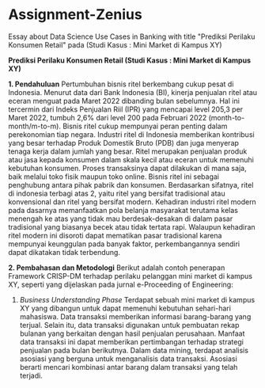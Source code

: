 # Assignment-Zenius
Essay about Data Science Use Cases in Banking with title "Prediksi Perilaku Konsumen Retail" pada (Studi Kasus : Mini Market di Kampus XY)

**Prediksi Perilaku Konsumen Retail (Studi Kasus : Mini Market di Kampus XY)**

**1. Pendahuluan**
    Pertumbuhan bisnis ritel berkembang cukup pesat di Indonesia. Menurut data dari Bank Indonesia (BI), kinerja penjualan ritel atau eceran menguat pada Maret 2022 dibanding bulan sebelumnya. Hal ini tercermin dari Indeks Penjualan Riil (IPR) yang mencapai level 205,3 per Maret 2022, tumbuh 2,6% dari level 200 pada Februari 2022 (month-to-month/m-to-m). Bisnis ritel cukup mempunyai peran penting dalam perekonomian tiap negara. Industri ritel di Indonesia memberikan kontribusi yang besar terhadap Produk Domestik Bruto (PDB) dan juga menyerap tenaga kerja dalam jumlah yang besar.
    Ritel merupakan penjualan produk atau jasa kepada konsumen dalam skala kecil atau eceran untuk memenuhi kebutuhan konsumen. Proses transaksinya dapat dilakukan di mana saja, baik melalui toko fisik maupun toko online. Bisnis ritel ini sebagai penghubung antara pihak pabrik dan konsumen. Berdasarkan sifatnya, ritel di indonesia terbagi atas 2, yaitu ritel yang bersifat tradisional atau konvensional dan ritel yang bersifat modern.
    Kehadiran industri ritel modern pada dasarnya memanfaatkan pola belanja masyarakat terutama kelas menengah ke atas yang tidak mau berdesak-desakan di dalam pasar tradisional yang biasanya becek atau tidak tertata rapi. Walaupun kehadiran ritel modern ini disoroti dapat mematikan pasar tradisional karena mempunyai keunggulan pada banyak faktor, perkembangannya sendiri dapat dikatakan tidak terbendung.

**2. Pembahasan dan Metodologi**
Berikut adalah contoh penerapan Framework CRISP-DM terhadap perilaku pelanggan mini market di kampus XY, seperti yang dijelaskan pada jurnal e-Proceeding of Engineering:
1. *Business Understanding Phase*
    Terdapat sebuah mini market di kampus XY yang dibangun untuk dapat memenuhi kebutuhan sehari-hari mahasiswa. Data transaksi memberikan informasi barang-barang yang terjual. Selain itu, data transaksi digunakan untuk pembuatan rekap bulanan yang berkaitan dengan hasil penjualan perusahaan. Manfaat data transaksi ini dapat memberikan pertimbangan terhadap strategi penjualan pada bulan berikutnya. Dalam data mining, terdapat analisis asosiasi yang berguna untuk menganalisis data transaksi. Asosiasi berarti mencari kombinasi antar barang dalam transaksi yang telah terjadi.
